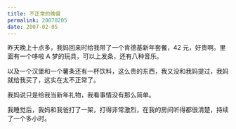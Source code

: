 ```yaml
---
title: 不正常的晚餐
permalink: 20070205
date: 2007-02-05
---
```


昨天晚上十点多，我妈回来时给我带了一个肯德基新年套餐，42 元，好贵啊。里面有一个哆啦 A 梦的玩具，可以上发条，还有八种音乐。

以及一个汉堡和一个薯条还有一杯饮料，这么贵的东西，我又没和我妈提过，我妈就给我买了，这实在太不正常了。

我妈说只是给我当新年礼物，我看事情没有那么简单。

我睡觉后，我妈和我爸打了一架，打得非常激烈，在我的房间听得都很清楚，持续了一个多小时。
